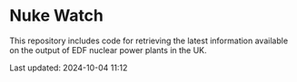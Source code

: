 # Nuke Watch

This repository includes code for retrieving the latest information available on the output of EDF nuclear power plants in the UK.

Last updated: 2024-10-04 11:12